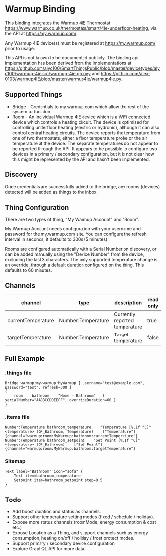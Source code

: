 # Warmup Binding

This binding integrates the Warmup 4iE Thermostat https://www.warmup.co.uk/thermostats/smart/4ie-underfloor-heating, via the API at https://my.warmup.com/.

Any Warmup 4iE device(s) must be registered at https://my.warmup.com/ prior to usage.

This API is not known to be documented publicly. The binding api implementation has been derived from the implementations at https://github.com/alyc100/SmartThingsPublic/blob/master/devicetypes/alyc100/warmup-4ie.src/warmup-4ie.groovy and https://github.com/alex-0103/warmup4IE/blob/master/warmup4ie/warmup4ie.py. 

## Supported Things

* Bridge - Credentials to my.warmup.com which allow the rest of the system to function
* Room - An individual Warmup 4iE device which is a WiFi connected device which controls a heating circuit. The device is optimised for controlling underfloor heating (electric or hydronic), although it can also control central heating circuits. The device reports the temperature from one of two thermostats, either a floor temperature probe or the air temperature at the device. The separate temperatures do not appear to be reported through the API. It appears to be possible to configure two devices in a primary / secondary configuration, but it is not clear how this might be represented by the API and hasn't been implemented.

## Discovery

Once credentials are successfully added to the bridge, any rooms (devices) detected will be added as things to the inbox.

## Thing Configuration

There are two types of thing, "My Warmup Account" and "Room".

My Warmup Account needs configuration with your username and password for the my.warmup.com site. You can configure the refresh interval in seconds, it defaults to 300s (5 minutes).

Rooms are configured automatically with a Serial Number on discovery, or can be added manually using the "Device Number" from the device, excluding the last 3 characters. The only supported temperature change is an override, through a default duration configured on the thing. This defaults to 60 minutes.

## Channels


| channel  | type   | description                  | read only |
| --------- | -------- | ------------------------------ | ----------- |
| currentTemperature | Number:Temperature | Currently reported temperature | true |
| targetTemperature | Number:Temperature | Target temperature | false |

## Full Example

### .things file

```
Bridge warmup:my-warmup:MyWarmup [ username="test@example.com", password="test", refresh=300 ]
{
    room    bathroom    "Home - Bathroom"   [ serialNumber="AABBCCDDEEFF", overrideDuration=60 ]
}
```

### .items file

```
Number:Temperature bathroom_temperature    "Temperature [%.1f °C]" <temperature> (GF_Bathroom, Temperature)    ["Temperature"] {channel="warmup:room:MyWarmup:bathroom:currentTemperature"}
Number:Temperature bathroom_setpoint    "Set Point [%.1f °C]" <temperature> (GF_Bathroom)    ["Set Point"] {channel="warmup:room:MyWarmup:bathroom:targetTemperature"}
```

### Sitemap

```
Text label="Bathroom" icon="sofa" {
    Text item=bathroom_temperature
    Setpoint item=bathroom_setpoint step=0.5
}
```

## Todo

- Add boost duration and status as channels.
- Support other temperature setting modes (fixed / schedule / holiday).
- Expose more status channels (roomMode, energy consumption & cost etc.)
- Expose Location as a Thing, and support channels such as energy consumption, heating on/off / holiday / frost protect modes.
- Support primary / secondary device configuration
- Explore GraphQL API for more data.